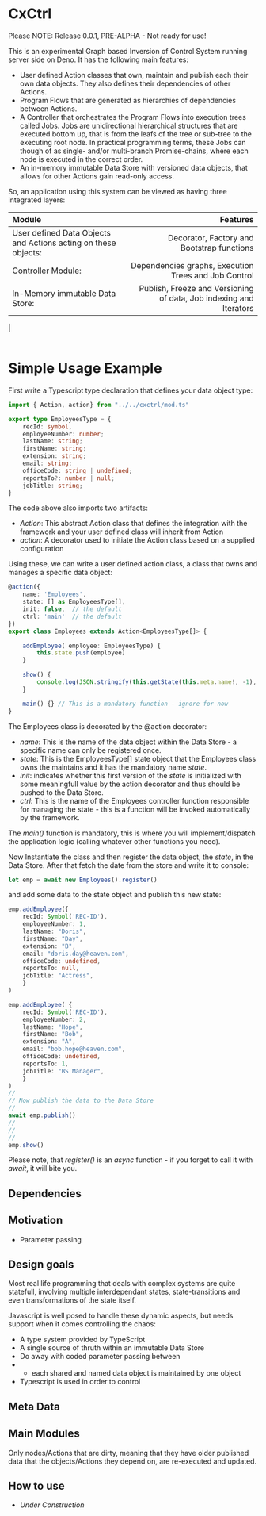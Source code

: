 # CxCtrl

Please NOTE: Release 0.0.1, PRE-ALPHA - Not ready for use!

This is an experimental Graph based Inversion of Control System running server side on Deno. It has the following main features:

- User defined Action classes that own, maintain and publish each their own data objects. They also defines their dependencies of other Actions.
- Program Flows that are generated as hierarchies of dependencies between Actions. 
- A Controller that orchestrates the Program Flows into execution trees called Jobs. Jobs are unidirectional hierarchical structures that are executed bottom up, that is from the leafs of the tree or sub-tree to the executing root node. In practical programming terms, these Jobs can though of as single- and/or multi-branch Promise-chains, where each node is executed in the correct order. 
- An in-memory immutable Data Store with versioned data objects, that allows for other Actions gain read-only access.


So, an application using this system can be viewed as having three integrated layers:


| Module                                                    |                                                       Features |
| :------------------------------------------------------------- | -------------------------------------------------------------: |
|User defined Data Objects and Actions acting on these objects: |Decorator, Factory and Bootstrap functions   |
| Controller Module:   |Dependencies graphs, Execution Trees and Job Control |
| In-Memory immutable Data Store:                                 |Publish, Freeze and Versioning of data, Job indexing and Iterators |
|
<br/><br/>

# Simple Usage Example

First write a Typescript type declaration that defines your data object type:

```typescript
import { Action, action} from "../../cxctrl/mod.ts"

export type EmployeesType = {
    recId: symbol,
	employeeNumber: number;
	lastName: string;
	firstName: string;
	extension: string;
	email: string;
	officeCode: string | undefined;
	reportsTo?: number | null;
    jobTitle: string;
} 
```

The code above also imports two artifacts: 
- *Action*: This abstract Action class that defines the integration with the framework and your user defined class will inherit from Action
- *action*: A decorator used to initiate the Action class based on a supplied configuration 

Using these, we can write a user defined action class, a class that owns and manages a specific data object:
```typescript 
@action({
    name: 'Employees',
    state: [] as EmployeesType[],
    init: false,  // the default
    ctrl: 'main'  // the default
})
export class Employees extends Action<EmployeesType[]> {

    addEmployee( employee: EmployeesType) {
        this.state.push(employee)
    }

    show() {
        console.log(JSON.stringify(this.getState(this.meta.name!, -1), undefined, 2))
    }

    main() {} // This is a mandatory function - ignore for now 
}
```

The Employees class is decorated by the @action decorator:
- *name*: This is the name of the data object within the Data Store - a specific name can only be registered once.
- *state*: This is the EmployeesType[] state object that the Employees class owns the maintains and it has the mandatory name *state*.
- *init*: indicates whether this first version of the *state* is initialized with some meaningfull value by the action decorator and thus should be pushed to the Data Store.
- *ctrl*: This is the name of the Employees controller function responsible for managing the state - this is a function will be invoked automatically by the framework.

The *main()* function is mandatory, this is where you will implement/dispatch the application logic (calling whatever other functions you need).

Now Instantiate the class and then register the data object, the *state*, in the Data Store. After that fetch the date from the store and write it to console:

```typescript
let emp = await new Employees().register()
```
and add some data to the state object and publish this new state:
```typescript
emp.addEmployee({
    recId: Symbol('REC-ID'),
    employeeNumber: 1,
    lastName: "Doris",
    firstName: "Day",
    extension: "B",
    email: "doris.day@heaven.com",
    officeCode: undefined,
    reportsTo: null,
    jobTitle: "Actress",
    }
)

emp.addEmployee( {
    recId: Symbol('REC-ID'),
    employeeNumber: 2,
    lastName: "Hope",
    firstName: "Bob",
    extension: "A",
    email: "bob.hope@heaven.com",
    officeCode: undefined,
    reportsTo: 1,
    jobTitle: "BS Manager",
    } 
) 
//
// Now publish the data to the Data Store
//
await emp.publish()
//
// 
// 
emp.show()
```

Please note, that *register()* is an *async* function - if you forget to call it with *await*, it will bite you. 


## Dependencies



## Motivation

- Parameter passing


## Design goals 

Most real life programming that deals with complex systems are quite statefull, involving multiple interdependant states, state-transitions and even transformations of the state itself. 

Javascript is well posed to handle these dynamic aspects, but needs support when it comes controlling the chaos:

- A type system provided by TypeScript
- A single source of thruth within an immutable Data Store 
- Do away with coded parameter passing between 
-  - each shared and named data object is maintained by one object
- Typescript is used in order to control 

## Meta Data 


## Main Modules

Only nodes/Actions that are dirty, meaning that they have older published data that the objects/Actions they depend on, are re-executed and updated.

## How to use


- *Under Construction*


